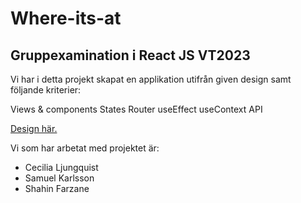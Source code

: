 # Where-its-at

## Gruppexamination i React JS VT2023

Vi har i detta projekt skapat en applikation utifrån given design samt följande kriterier:

Views & components
States
Router
useEffect
useContext
API

[Design här.](https://www.figma.com/file/vcgWPPy2q44oZZ2eORL1wB/Where-its-light?node-id=0%3A1)

Vi som har arbetat med projektet är:

* Cecilia Ljungquist
* Samuel Karlsson
* Shahin Farzane

